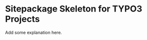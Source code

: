 Sitepackage Skeleton for TYPO3 Projects
==============================================================

Add some explanation here.
